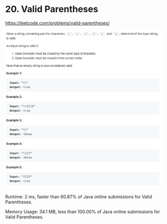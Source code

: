 # 20. Valid Parentheses

https://leetcode.com/problems/valid-parentheses/

![image](image.png)

Runtime: 2 ms, faster than 60.87% of Java online submissions for Valid Parentheses.

Memory Usage: 34.1 MB, less than 100.00% of Java online submissions for Valid Parentheses.
